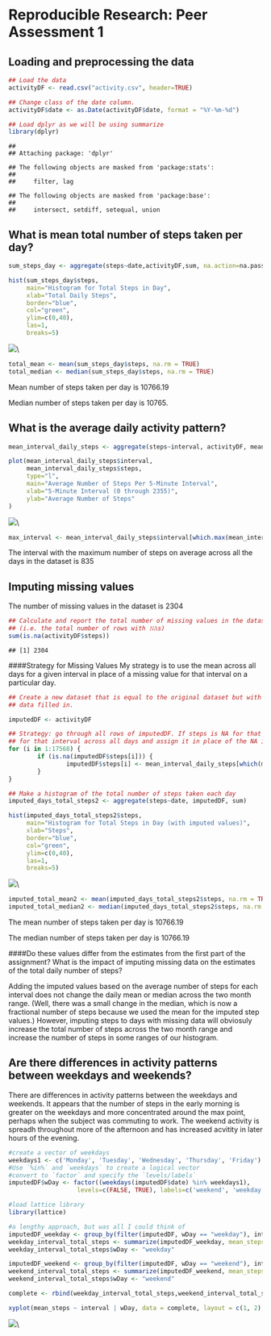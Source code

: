 # Reproducible Research: Peer Assessment 1


## Loading and preprocessing the data

```r
## Load the data
activityDF <- read.csv("activity.csv", header=TRUE)

## Change class of the date column. 
activityDF$date <- as.Date(activityDF$date, format = "%Y-%m-%d")

## Load dplyr as we will be using summarize
library(dplyr)
```

```
## 
## Attaching package: 'dplyr'
```

```
## The following objects are masked from 'package:stats':
## 
##     filter, lag
```

```
## The following objects are masked from 'package:base':
## 
##     intersect, setdiff, setequal, union
```


## What is mean total number of steps taken per day?


```r
sum_steps_day <- aggregate(steps~date,activityDF,sum, na.action=na.pass)

hist(sum_steps_day$steps, 
     main="Histogram for Total Steps in Day", 
     xlab="Total Daily Steps", 
     border="blue", 
     col="green",
     ylim=c(0,40),
     las=1, 
     breaks=5)
```

![](PA1_template_files/figure-html/unnamed-chunk-2-1.png)\

```r
total_mean <- mean(sum_steps_day$steps, na.rm = TRUE)
total_median <- median(sum_steps_day$steps, na.rm = TRUE)
```

Mean number of steps taken per day is 10766.19

Median number of steps taken per day is 10765. 


## What is the average daily activity pattern?


```r
mean_interval_daily_steps <- aggregate(steps~interval, activityDF, mean)

plot(mean_interval_daily_steps$interval,
     mean_interval_daily_steps$steps,
     type="l",
     main="Average Number of Steps Per 5-Minute Interval", 
     xlab="5-Minute Interval (0 through 2355)",
     ylab="Average Number of Steps"
)
```

![](PA1_template_files/figure-html/unnamed-chunk-3-1.png)\

```r
max_interval <- mean_interval_daily_steps$interval[which.max(mean_interval_daily_steps$steps)]
```


The interval with the maximum number of steps on average across all the days in the dataset is 835

## Imputing missing values

The number of missing values in the dataset is 2304

```r
## Calculate and report the total number of missing values in the dataset
## (i.e. the total number of rows with 𝙽𝙰s)
sum(is.na(activityDF$steps))
```

```
## [1] 2304
```

####Strategy for Missing Values
My strategy is to use the mean across all days for a given interval in place of a missing value for that interval on a particular day.


```r
## Create a new dataset that is equal to the original dataset but with the missing
## data filled in.

imputedDF <- activityDF

## Strategy: go through all rows of imputedDF. If steps is NA for that interval, then find value of mean steps
## for that interval across all days and assign it in place of the NA in imputedDF.
for (i in 1:17568) {
        if (is.na(imputedDF$steps[i])) {
                imputedDF$steps[i] <- mean_interval_daily_steps[which(mean_interval_daily_steps$interval == imputedDF$interval[i]), ]$steps
        } 
}

## Make a histogram of the total number of steps taken each day
imputed_days_total_steps2 <- aggregate(steps~date, imputedDF, sum)

hist(imputed_days_total_steps2$steps, 
     main="Histogram for Total Steps in Day (with imputed values)", 
     xlab="Steps", 
     border="blue", 
     col="green",
     ylim=c(0,40),
     las=1, 
     breaks=5)
```

![](PA1_template_files/figure-html/unnamed-chunk-5-1.png)\

```r
imputed_total_mean2 <- mean(imputed_days_total_steps2$steps, na.rm = TRUE)
imputed_total_median2 <- median(imputed_days_total_steps2$steps, na.rm = TRUE)
```

The mean number of steps taken per day is 10766.19

The median number of steps taken per day is 10766.19

####Do these values differ from the estimates from the first part of the assignment? What is the impact of imputing missing data on the estimates of the total daily number of steps?

Adding the imputed values based on the average number of steps for each interval does not change the daily mean or median across the two month range. (Well, there was a small change in the median, which is now a fractional number of steps because we used the mean for the imputed step values.) However, imputing steps to days with missing data will obviosuly increase the total number of steps across the two month range and increase the number of steps in some ranges of our histogram.




## Are there differences in activity patterns between weekdays and weekends?

There are differences in activity patterns between the weekdays and weekends. It appears that the number of steps in the early morning is greater on the weekdays and more concentrated around the max point, perhaps when the subject was commuting to work. The weekend activity is spreadh throughout more of the afternoon and has increased acvitity in later hours of the evening.


```r
#create a vector of weekdays
weekdays1 <- c('Monday', 'Tuesday', 'Wednesday', 'Thursday', 'Friday')
#Use `%in%` and `weekdays` to create a logical vector
#convert to `factor` and specify the `levels/labels`
imputedDF$wDay <- factor((weekdays(imputedDF$date) %in% weekdays1), 
                   levels=c(FALSE, TRUE), labels=c('weekend', 'weekday')) 

#load lattice library
library(lattice)

#a lengthy approach, but was all I could think of
imputedDF_weekday <- group_by(filter(imputedDF, wDay == "weekday"), interval)
weekday_interval_total_steps <- summarize(imputedDF_weekday, mean_steps = mean(steps, na.rm = TRUE))
weekday_interval_total_steps$wDay <- "weekday"

imputedDF_weekend <- group_by(filter(imputedDF, wDay == "weekend"), interval)
weekend_interval_total_steps <- summarize(imputedDF_weekend, mean_steps = mean(steps, na.rm = TRUE))
weekend_interval_total_steps$wDay <- "weekend"

complete <- rbind(weekday_interval_total_steps,weekend_interval_total_steps)

xyplot(mean_steps ~ interval | wDay, data = complete, layout = c(1, 2), type="l")
```

![](PA1_template_files/figure-html/unnamed-chunk-6-1.png)\

